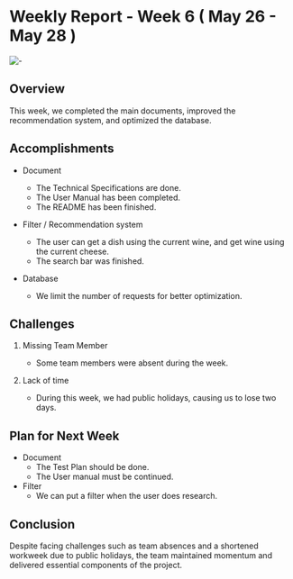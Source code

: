# Weekly Report - Week 6 ( May 26 - May 28 )
![-](https://raw.githubusercontent.com/andreasbm/readme/master/assets/lines/rainbow.png)

## Overview
This week, we completed the main documents, improved the recommendation system, and optimized the database.

## Accomplishments

- Document 
   - The Technical Specifications are done.
   - The User Manual has been completed.
   - The README has been finished.

- Filter / Recommendation system
   - The user can get a dish using the current wine, and get wine using the current cheese.
   - The search bar was finished.

- Database
   - We limit the number of requests for better optimization.

## Challenges

1. Missing Team Member
   - Some team members were absent during the week.

2. Lack of time
   - During this week, we had public holidays, causing us to lose two days.


## Plan for Next Week

- Document
   - The Test Plan should be done.
   - The User manual must be continued.
- Filter
   - We can put a filter when the user does research.

## Conclusion

Despite facing challenges such as team absences and a shortened workweek due to public holidays, the team maintained momentum and delivered essential components of the project.